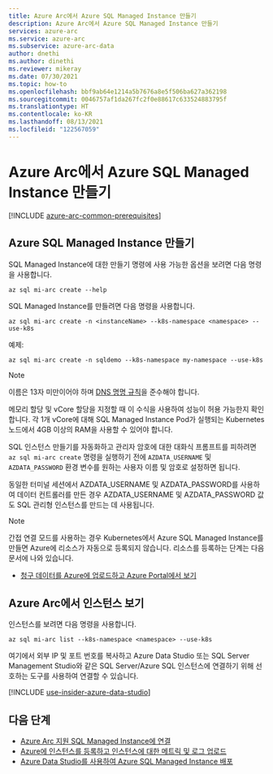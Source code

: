 ```yaml
---
title: Azure Arc에서 Azure SQL Managed Instance 만들기
description: Azure Arc에서 Azure SQL Managed Instance 만들기
services: azure-arc
ms.service: azure-arc
ms.subservice: azure-arc-data
author: dnethi
ms.author: dinethi
ms.reviewer: mikeray
ms.date: 07/30/2021
ms.topic: how-to
ms.openlocfilehash: bbf9ab64e1214a5b7676a8e5f506ba627a362198
ms.sourcegitcommit: 0046757af1da267fc2f0e88617c633524883795f
ms.translationtype: HT
ms.contentlocale: ko-KR
ms.lasthandoff: 08/13/2021
ms.locfileid: "122567059"
---
```

# <a name="create-an-azure-sql-managed-instance-on-azure-arc"></a>Azure Arc에서 Azure SQL Managed Instance 만들기

[!INCLUDE [azure-arc-common-prerequisites](../../../includes/azure-arc-common-prerequisites.md)]


## <a name="create-an-azure-sql-managed-instance"></a>Azure SQL Managed Instance 만들기

SQL Managed Instance에 대한 만들기 명령에 사용 가능한 옵션을 보려면 다음 명령을 사용합니다.
```azurecli
az sql mi-arc create --help
```

SQL Managed Instance를 만들려면 다음 명령을 사용합니다.

```azurecli
az sql mi-arc create -n <instanceName> --k8s-namespace <namespace> --use-k8s
```

예제:

```azurecli
az sql mi-arc create -n sqldemo --k8s-namespace my-namespace --use-k8s
```
> [!NOTE]
>  이름은 13자 미만이어야 하며 [DNS 명명 규칙](https://kubernetes.io/docs/concepts/overview/working-with-objects/names/#dns-label-names)을 준수해야 합니다.
>
>  메모리 할당 및 vCore 할당을 지정할 때 이 수식을 사용하여 성능이 허용 가능한지 확인합니다. 각 1개 vCore에 대해 SQL Managed Instance Pod가 실행되는 Kubernetes 노드에서 4GB 이상의 RAM을 사용할 수 있어야 합니다.
>
>  SQL 인스턴스 만들기를 자동화하고 관리자 암호에 대한 대화식 프롬프트를 피하려면 `az sql mi-arc create` 명령을 실행하기 전에 `AZDATA_USERNAME` 및 `AZDATA_PASSWORD` 환경 변수를 원하는 사용자 이름 및 암호로 설정하면 됩니다.
> 
>  동일한 터미널 세션에서 AZDATA_USERNAME 및 AZDATA_PASSWORD를 사용하여 데이터 컨트롤러를 만든 경우 AZDATA_USERNAME 및 AZDATA_PASSWORD 값도 SQL 관리형 인스턴스를 만드는 데 사용됩니다.

> [!NOTE]
> 간접 연결 모드를 사용하는 경우 Kubernetes에서 Azure SQL Managed Instance를 만들면 Azure에 리소스가 자동으로 등록되지 않습니다. 리소스를 등록하는 단계는 다음 문서에 나와 있습니다. 
> - [청구 데이터를 Azure에 업로드하고 Azure Portal에서 보기](view-billing-data-in-azure.md) 


## <a name="view-instance-on-azure-arc"></a>Azure Arc에서 인스턴스 보기

인스턴스를 보려면 다음 명령을 사용합니다.

```azurecli
az sql mi-arc list --k8s-namespace <namespace> --use-k8s
```

여기에서 외부 IP 및 포트 번호를 복사하고 Azure Data Studio 또는 SQL Server Management Studio와 같은 SQL Server/Azure SQL 인스턴스에 연결하기 위해 선호하는 도구를 사용하여 연결할 수 있습니다.

[!INCLUDE [use-insider-azure-data-studio](includes/use-insider-azure-data-studio.md)]

## <a name="next-steps"></a>다음 단계
- [Azure Arc 지원 SQL Managed Instance에 연결](connect-managed-instance.md)
- [Azure에 인스턴스를 등록하고 인스턴스에 대한 메트릭 및 로그 업로드](upload-metrics-and-logs-to-azure-monitor.md)
- [Azure Data Studio를 사용하여 Azure SQL Managed Instance 배포](create-sql-managed-instance-azure-data-studio.md)
